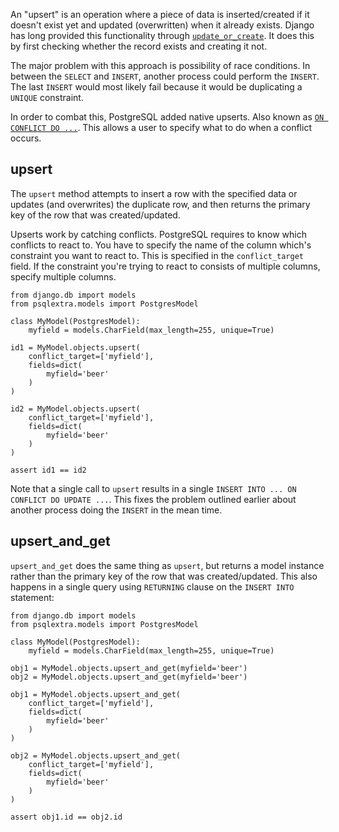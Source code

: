 An "upsert" is an operation where a piece of data is inserted/created if it doesn't exist yet and updated (overwritten) when it already exists. Django has long provided this functionality through [`update_or_create`](https://docs.djangoproject.com/en/1.10/ref/models/querysets/#update-or-create). It does this by first checking whether the record exists and creating it not.

The major problem with this approach is possibility of race conditions. In between the `SELECT` and `INSERT`, another process could perform the `INSERT`. The last `INSERT` would most likely fail because it would be duplicating a `UNIQUE` constraint.

In order to combat this, PostgreSQL added native upserts. Also known as [`ON CONFLICT DO ...`](https://www.postgresql.org/docs/9.5/static/sql-insert.html#SQL-ON-CONFLICT). This allows a user to specify what to do when a conflict occurs.


## upsert
The `upsert` method attempts to insert a row with the specified data or updates (and overwrites) the duplicate row, and then returns the primary key of the row that was created/updated.

Upserts work by catching conflicts. PostgreSQL requires to know which conflicts to react to. You have to specify the name of the column which's constraint you want to react to. This is specified in the `conflict_target` field. If the constraint you're trying to react to consists of multiple columns, specify multiple columns.

    from django.db import models
    from psqlextra.models import PostgresModel

    class MyModel(PostgresModel):
        myfield = models.CharField(max_length=255, unique=True)

    id1 = MyModel.objects.upsert(
        conflict_target=['myfield'],
        fields=dict(
            myfield='beer'
        )
    )

    id2 = MyModel.objects.upsert(
        conflict_target=['myfield'],
        fields=dict(
            myfield='beer'
        )
    )

    assert id1 == id2

Note that a single call to `upsert` results in a single `INSERT INTO ... ON CONFLICT DO UPDATE ...`. This fixes the problem outlined earlier about another process doing the `INSERT` in the mean time.

## upsert_and_get
`upsert_and_get` does the same thing as `upsert`, but returns a model instance rather than the primary key of the row that was created/updated. This also happens in a single query using `RETURNING` clause on the `INSERT INTO` statement:

    from django.db import models
    from psqlextra.models import PostgresModel

    class MyModel(PostgresModel):
        myfield = models.CharField(max_length=255, unique=True)

    obj1 = MyModel.objects.upsert_and_get(myfield='beer')
    obj2 = MyModel.objects.upsert_and_get(myfield='beer')

    obj1 = MyModel.objects.upsert_and_get(
        conflict_target=['myfield'],
        fields=dict(
            myfield='beer'
        )
    )

    obj2 = MyModel.objects.upsert_and_get(
        conflict_target=['myfield'],
        fields=dict(
            myfield='beer'
        )
    )

    assert obj1.id == obj2.id
